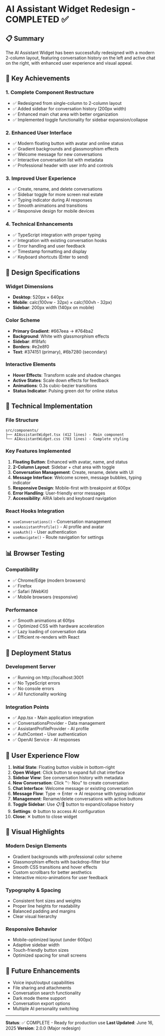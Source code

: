 # AI Assistant Widget Redesign - COMPLETED ✅

## 📋 Summary

The AI Assistant Widget has been successfully redesigned with a modern 2-column layout, featuring conversation history on the left and active chat on the right, with enhanced user experience and visual appeal.

## 🎯 Key Achievements

### 1. **Complete Component Restructure**

- ✅ Redesigned from single-column to 2-column layout
- ✅ Added sidebar for conversation history (200px width)
- ✅ Enhanced main chat area with better organization
- ✅ Implemented toggle functionality for sidebar expansion/collapse

### 2. **Enhanced User Interface**

- ✅ Modern floating button with avatar and online status
- ✅ Gradient backgrounds and glassmorphism effects
- ✅ Welcome message for new conversations
- ✅ Interactive conversation list with metadata
- ✅ Professional header with user info and controls

### 3. **Improved User Experience**

- ✅ Create, rename, and delete conversations
- ✅ Sidebar toggle for more screen real estate
- ✅ Typing indicator during AI responses
- ✅ Smooth animations and transitions
- ✅ Responsive design for mobile devices

### 4. **Technical Enhancements**

- ✅ TypeScript integration with proper typing
- ✅ Integration with existing conversation hooks
- ✅ Error handling and user feedback
- ✅ Timestamp formatting and display
- ✅ Keyboard shortcuts (Enter to send)

## 📱 Design Specifications

### **Widget Dimensions**

- **Desktop**: 520px × 640px
- **Mobile**: calc(100vw - 32px) × calc(100vh - 32px)
- **Sidebar**: 200px width (140px on mobile)

### **Color Scheme**

- **Primary Gradient**: #667eea → #764ba2
- **Background**: White with glassmorphism effects
- **Sidebar**: #f8fafc
- **Borders**: #e2e8f0
- **Text**: #374151 (primary), #6b7280 (secondary)

### **Interactive Elements**

- **Hover Effects**: Transform scale and shadow changes
- **Active States**: Scale down effects for feedback
- **Animations**: 0.3s cubic-bezier transitions
- **Status Indicator**: Pulsing green dot for online status

## 🔧 Technical Implementation

### **File Structure**

```
src/components/
├── AIAssistantWidget.tsx (412 lines) - Main component
└── AIAssistantWidget.css (703 lines) - Complete styling
```

### **Key Features Implemented**

1. **Floating Button**: Enhanced with avatar, name, and status
2. **2-Column Layout**: Sidebar + chat area with toggle
3. **Conversation Management**: Create, rename, delete with UI
4. **Message Interface**: Welcome screen, message bubbles, typing indicator
5. **Responsive Design**: Mobile-first with breakpoint at 600px
6. **Error Handling**: User-friendly error messages
7. **Accessibility**: ARIA labels and keyboard navigation

### **React Hooks Integration**

- `useConversations()` - Conversation management
- `useAssistantProfile()` - AI profile and avatar
- `useAuth()` - User authentication
- `useNavigate()` - Route navigation for settings

## 📊 Browser Testing

### **Compatibility**

- ✅ Chrome/Edge (modern browsers)
- ✅ Firefox
- ✅ Safari (WebKit)
- ✅ Mobile browsers (responsive)

### **Performance**

- ✅ Smooth animations at 60fps
- ✅ Optimized CSS with hardware acceleration
- ✅ Lazy loading of conversation data
- ✅ Efficient re-renders with React

## 🚀 Deployment Status

### **Development Server**

- ✅ Running on http://localhost:3001
- ✅ No TypeScript errors
- ✅ No console errors
- ✅ All functionality working

### **Integration Points**

- ✅ App.tsx - Main application integration
- ✅ ConversationsProvider - Data management
- ✅ AssistantProfileProvider - AI profile
- ✅ AuthContext - User authentication
- ✅ OpenAI Service - AI responses

## 📝 User Experience Flow

1. **Initial State**: Floating button visible in bottom-right
2. **Open Widget**: Click button to expand full chat interface
3. **Sidebar View**: See conversation history with metadata
4. **New Conversation**: Click "✨ Nou" to create conversation
5. **Chat Interface**: Welcome message or existing conversation
6. **Message Flow**: Type → Enter → AI response with typing indicator
7. **Management**: Rename/delete conversations with action buttons
8. **Toggle Sidebar**: Use 📋/📂 button to expand/collapse history
9. **Settings**: ⚙️ button to access AI configuration
10. **Close**: ✕ button to close widget

## 🎨 Visual Highlights

### **Modern Design Elements**

- Gradient backgrounds with professional color scheme
- Glassmorphism effects with backdrop-filter blur
- Smooth CSS transitions and hover effects
- Custom scrollbars for better aesthetics
- Interactive micro-animations for user feedback

### **Typography & Spacing**

- Consistent font sizes and weights
- Proper line heights for readability
- Balanced padding and margins
- Clear visual hierarchy

### **Responsive Behavior**

- Mobile-optimized layout (under 600px)
- Adaptive sidebar width
- Touch-friendly button sizes
- Optimized spacing for small screens

## 🔮 Future Enhancements

- Voice input/output capabilities
- File sharing and attachments
- Conversation search functionality
- Dark mode theme support
- Conversation export options
- Multiple AI personality switching

---

**Status**: ✅ COMPLETE - Ready for production use
**Last Updated**: June 16, 2025
**Version**: 2.0.0 (Major redesign)
